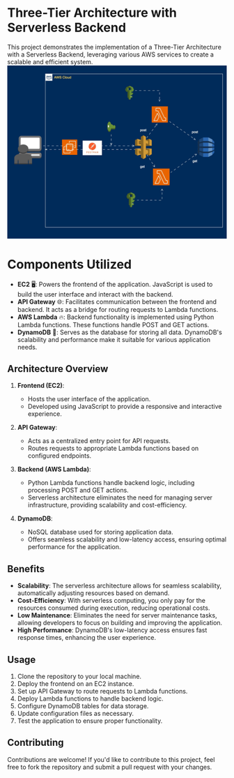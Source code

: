 # Three-Tier Architecture with Serverless Backend 

This project demonstrates the implementation of a Three-Tier Architecture with a Serverless Backend, leveraging various AWS services to create a scalable and efficient system.
![alt text](https://github.com/tisanbako/3-tier-serverless-backend/blob/main/e-tier-serverless.gif)

# Components Utilized

- **EC2** 🖥️: Powers the frontend of the application. JavaScript is used to build the user interface and interact with the backend.
- **API Gateway** 🌐: Facilitates communication between the frontend and backend. It acts as a bridge for routing requests to Lambda functions.
- **AWS Lambda** 🔥: Backend functionality is implemented using Python Lambda functions. These functions handle POST and GET actions.
- **DynamoDB** 💾: Serves as the database for storing all data. DynamoDB's scalability and performance make it suitable for various application needs.

## Architecture Overview

1. **Frontend (EC2)**:
   - Hosts the user interface of the application.
   - Developed using JavaScript to provide a responsive and interactive experience.

2. **API Gateway**:
   - Acts as a centralized entry point for API requests.
   - Routes requests to appropriate Lambda functions based on configured endpoints.

3. **Backend (AWS Lambda)**:
   - Python Lambda functions handle backend logic, including processing POST and GET actions.
   - Serverless architecture eliminates the need for managing server infrastructure, providing scalability and cost-efficiency.

4. **DynamoDB**:
   - NoSQL database used for storing application data.
   - Offers seamless scalability and low-latency access, ensuring optimal performance for the application.

## Benefits

- **Scalability**: The serverless architecture allows for seamless scalability, automatically adjusting resources based on demand.
- **Cost-Efficiency**: With serverless computing, you only pay for the resources consumed during execution, reducing operational costs.
- **Low Maintenance**: Eliminates the need for server maintenance tasks, allowing developers to focus on building and improving the application.
- **High Performance**: DynamoDB's low-latency access ensures fast response times, enhancing the user experience.

## Usage

1. Clone the repository to your local machine.
2. Deploy the frontend on an EC2 instance.
3. Set up API Gateway to route requests to Lambda functions.
4. Deploy Lambda functions to handle backend logic.
5. Configure DynamoDB tables for data storage.
6. Update configuration files as necessary.
7. Test the application to ensure proper functionality.

## Contributing

Contributions are welcome! If you'd like to contribute to this project, feel free to fork the repository and submit a pull request with your changes.



